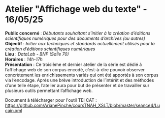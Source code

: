 # Atelier "Affichage web du texte" - 16/05/25
**Public concerné** : _Débutants souhaitant s’initier à la création d’éditions scientifiques numériques pour des documents d’archives (ou autres)_  
**Objectif** : _Initier aux techniques et standards actuellement utilisés pour la création d’éditions scientifiques numériques_  
**Lieu** : _DataLab - BNF (Salle 70)_  
**Horaires** : _14h-17h_  
**Présentation** : Ce troisième et dernier atelier de la série est dédié à l’affichage web de son corpus encodé, c’est-à-dire pouvoir observer concrètement les enrichissements variés qui ont été apportés à son corpus via l’encodage. Après une brève introduction de l’intérêt et des méthodes d’une telle étape, l’atelier aura pour but de présenter et de travailler sur plusieurs outils permettant l’affichage web. 

Document à télécharger pour l'outil TEI CAT : https://github.com/ArianePinche/coursTNAH_XSLT/blob/master/seance4/Lucain.xml

